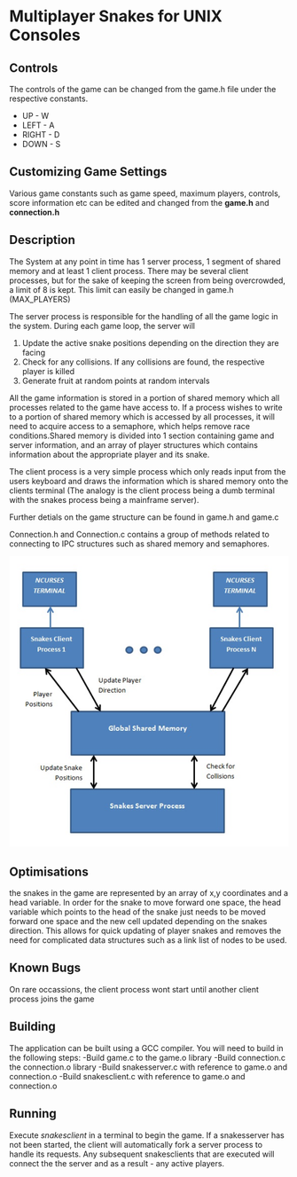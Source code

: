 Multiplayer Snakes for UNIX Consoles
====================================

Controls
-----------

The controls of the game can be changed from the game.h file
under the respective constants.

* UP    - W
* LEFT	- A
* RIGHT	- D
* DOWN	- S

Customizing Game Settings
-------------------------

Various game constants such as game speed, maximum players, controls, score information
etc can be edited and changed from the **game.h** and **connection.h**


Description
-----------

The System at any point in time has 1 server process, 1 segment of shared memory
and at least 1 client process. There may be several client processes, 
but for the sake of keeping the screen from being overcrowded, a limit of 8 is kept. 
This limit can easily be changed in game.h (MAX_PLAYERS)

The server process is responsible for the handling of all the game logic in the system.
During each game loop, the server will 

1. Update the active snake positions depending on the direction they are facing
2. Check for any collisions. If any collisions are found, the respective player is killed
3. Generate fruit at random points at random intervals

All the game information is stored in a portion of shared memory which all processes related
to the game have access to. If a process wishes to write to a portion of shared memory which is
accessed by all processes, it will need to acquire access to a semaphore, which helps remove
race conditions.Shared memory is divided into 1 section containing game and server information, and an
array of player structures which contains information about the appropriate player and its snake.

The client process is a very simple process which only reads input from the users keyboard
and draws the information which is shared memory onto the clients terminal (The analogy is the client 
process being a dumb terminal with the snakes process being a mainframe server).

Further detials on the game structure can be found in game.h and game.c

Connection.h and Connection.c contains a group of methods related to connecting to IPC structures
such as shared memory and semaphores.

![System Architecture](Architecture.jpg)

Optimisations
-------------

the snakes in the game are represented by an array of x,y coordinates and a head variable. 
In order for the snake to move forward one space, the head variable which points to the head of the snake 
just needs to be moved forward one space and the new cell updated depending on the snakes direction. This
allows for quick updating of player snakes and removes the need for complicated data structures such as a
link list of nodes to be used.


Known Bugs
----------

On rare occassions, the client process wont start until another client process joins the game

Building
--------

The application can be built using a GCC compiler. You will need to build in the following steps:
-Build game.c to the game.o library
-Build connection.c the connection.o library
-Build snakesserver.c with reference to game.o and connection.o
-Build snakesclient.c with reference to game.o and connection.o

Running
-------

Execute *snakesclient* in a terminal to begin the game. If a snakesserver has not been started, the client will
automatically fork a server process to handle its requests. Any subsequent snakesclients that are executed will
connect the the server and as a result - any active players.
